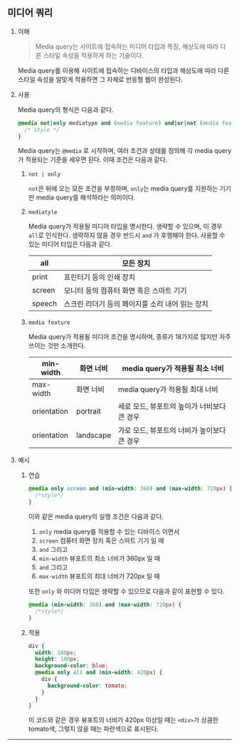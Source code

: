 ## 미디어 쿼리

1. 이해

   > Media query는 사이트에 접속하는 미디어 타입과 특징, 해상도에 따라 다른 스타일 속성을 적용하게 하는 기술이다.

   Media query를 이용해 사이트에 접속하는 디바이스의 타입과 해상도에 따라 다른 스타일 속성을 알맞게 적용하면 그 자체로 반응형 웹이 완성된다.

1. 사용

   Media query의 형식은 다음과 같다.

   ```css
   @media not|only mediatype and (media feature) and|or|not (media feature) {
     /* style */
   }
   ```

   Media query는 `@media` 로 시작하며, 여러 조건과 상태를 정의해 각 media query가 적용되는 기준을 세우면 된다. 이때 조건은 다음과 같다.

   1. `not | only`

      `not`은 뒤에 오는 모든 조건을 부정하며, `only`는 media query를 지원하는 기기만 media query를 해석하라는 의미이다.

   2. `mediatyle`

      Media query가 적용될 미디어 타입을 명시한다. 생략할 수 있으며, 이 경우 `all`로 인식한다. 생략하지 않을 경우 반드시 `and` 가 후행해야 한다. 사용할 수 있는 미디어 타입은 다음과 같다.

      | all    | 모든 장치                                       |
      | ------ | ----------------------------------------------- |
      | print  | 프린터기 등의 인쇄 장치                         |
      | screen | 모니터 등의 컴퓨터 화면 혹은 스마트 기기        |
      | speech | 스크린 리더기 등의 페이지를 소리 내어 읽는 장치 |

   3. `media feature`

      Media query가 적용될 미디어 조건을 명시하며, 종류가 18가지로 많지만 자주 쓰이는 것만 소개한다.

      | min-width   | 화면 너비 | media query가 적용될 최소 너비              |
      | ----------- | --------- | ------------------------------------------- |
      | max-width   | 화면 너비 | media query가 적용될 최대 너비              |
      | orientation | portrait  | 세로 모드, 뷰포트의 높이가 너비보다 큰 경우 |
      | orientation | landscape | 가로 모드, 뷰포트의 너비가 높이보다 큰 경우 |

1. 예시

   1. 연습

      ```css
      @media only screen and (min-width: 360) and (max-width: 720px) {
        /*style*/
      }
      ```

      이와 같은 media query의 실행 조건은 다음과 같다.

      1. `only` media query를 적용할 수 있는 디바이스 이면서
      2. `screen` 컴퓨터 화면 장치 혹은 스마트 기기 일 때
      3. `and` 그리고
      4. `min-width` 뷰포트의 최소 너비가 360px 일 때
      5. `and` 그리고
      6. `max-width` 뷰포트의 최대 너비가 720px 일 때

      또한 `only` 와 미디어 타입은 생략할 수 있으므로 다음과 같이 표현할 수 있다.

      ```css
      @media (min-width: 360) and (max-width: 720px) {
        /*style*/
      }
      ```

   2. 적용

      ```css
      div {
        width: 100px;
        height: 100px;
        background-color: blue;
        @media only all and (min-width: 420px) {
          div {
            background-color: tomato;
          }
        }
      }
      ```

      이 코드와 같은 경우 뷰포트의 너비가 420px 이상일 때는 `<div>`가 상큼한 tomato색, 그렇지 않을 때는 파란색으로 표시된다.

---
